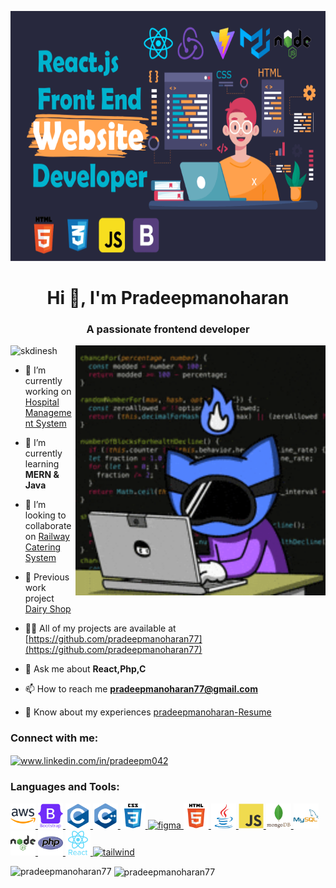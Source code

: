 <p align="center">
  <img src="https://github.com/pradeepmanoharan77/Pradeep-portfolio/blob/main/React.jpg" alt="GitHub Banner" width="100%" height="400px">
</p>

<h1 align="center">Hi 👋, I'm Pradeepmanoharan</h1>
<h3 align="center">A passionate frontend developer</h3>

<img align="right" alt="Coding gif" width="400" src="https://github.com/pradeepmanoharan77/Pradeep-portfolio/blob/main/200w.gif">
<p align="left"> <img src="https://komarev.com/ghpvc/?username=skdinesh&label=Profile%20views&color=0e75b6&style=flat" alt="skdinesh" /> </p>


- 🔭 I’m currently working on [Hospital Management System](https://github.com/Hospitalpystsd/HSM-patient-.git)

- 🌱 I’m currently learning **MERN & Java**

- 👯 I’m looking to collaborate on [Railway Catering System](https://github.com/HarshathMohanaSundaram/Food-delivery_spaac)

- 🤝 Previous work project [Dairy Shop](https://github.com/pradeepmanoharan77/Dairy-Shop)

- 👨‍💻 All of my projects are available at [https://github.com/pradeepmanoharan77](https://github.com/pradeepmanoharan77)

- 💬 Ask me about **React,Php,C**

- 📫 How to reach me **pradeepmanoharan77@gmail.com**

- 📄 Know about my experiences [pradeepmanoharan-Resume](https://github.com/pradeepmanoharan77/Pradeep-portfolio/blob/main/Pradeep%20Resume%20Updated.pdf)

<h3 align="left">Connect with me:</h3>
<p align="left">
<a href="https://linkedin.com/in/www.linkedin.com/in/pradeepm042" target="blank"><img align="center" src="https://raw.githubusercontent.com/rahuldkjain/github-profile-readme-generator/master/src/images/icons/Social/linked-in-alt.svg" alt="www.linkedin.com/in/pradeepm042" height="30" width="40" /></a>
</p>

<h3 align="left">Languages and Tools:</h3>
<p align="left"> <a href="https://aws.amazon.com" target="_blank" rel="noreferrer"> <img src="https://raw.githubusercontent.com/devicons/devicon/master/icons/amazonwebservices/amazonwebservices-original-wordmark.svg" alt="aws" width="40" height="40"/> </a> <a href="https://getbootstrap.com" target="_blank" rel="noreferrer"> <img src="https://raw.githubusercontent.com/devicons/devicon/master/icons/bootstrap/bootstrap-plain-wordmark.svg" alt="bootstrap" width="40" height="40"/> </a> <a href="https://www.cprogramming.com/" target="_blank" rel="noreferrer"> <img src="https://raw.githubusercontent.com/devicons/devicon/master/icons/c/c-original.svg" alt="c" width="40" height="40"/> </a> <a href="https://www.w3schools.com/cpp/" target="_blank" rel="noreferrer"> <img src="https://raw.githubusercontent.com/devicons/devicon/master/icons/cplusplus/cplusplus-original.svg" alt="cplusplus" width="40" height="40"/> </a> <a href="https://www.w3schools.com/css/" target="_blank" rel="noreferrer"> <img src="https://raw.githubusercontent.com/devicons/devicon/master/icons/css3/css3-original-wordmark.svg" alt="css3" width="40" height="40"/> </a> <a href="https://www.figma.com/" target="_blank" rel="noreferrer"> <img src="https://www.vectorlogo.zone/logos/figma/figma-icon.svg" alt="figma" width="40" height="40"/> </a> <a href="https://www.w3.org/html/" target="_blank" rel="noreferrer"> <img src="https://raw.githubusercontent.com/devicons/devicon/master/icons/html5/html5-original-wordmark.svg" alt="html5" width="40" height="40"/> </a> <a href="https://www.java.com" target="_blank" rel="noreferrer"> <img src="https://raw.githubusercontent.com/devicons/devicon/master/icons/java/java-original.svg" alt="java" width="40" height="40"/> </a> <a href="https://developer.mozilla.org/en-US/docs/Web/JavaScript" target="_blank" rel="noreferrer"> <img src="https://raw.githubusercontent.com/devicons/devicon/master/icons/javascript/javascript-original.svg" alt="javascript" width="40" height="40"/> </a> <a href="https://www.mongodb.com/" target="_blank" rel="noreferrer"> <img src="https://raw.githubusercontent.com/devicons/devicon/master/icons/mongodb/mongodb-original-wordmark.svg" alt="mongodb" width="40" height="40"/> </a> <a href="https://www.mysql.com/" target="_blank" rel="noreferrer"> <img src="https://raw.githubusercontent.com/devicons/devicon/master/icons/mysql/mysql-original-wordmark.svg" alt="mysql" width="40" height="40"/> </a> <a href="https://nodejs.org" target="_blank" rel="noreferrer"> <img src="https://raw.githubusercontent.com/devicons/devicon/master/icons/nodejs/nodejs-original-wordmark.svg" alt="nodejs" width="40" height="40"/> </a> <a href="https://www.php.net" target="_blank" rel="noreferrer"> <img src="https://raw.githubusercontent.com/devicons/devicon/master/icons/php/php-original.svg" alt="php" width="40" height="40"/> </a> <a href="https://reactjs.org/" target="_blank" rel="noreferrer"> <img src="https://raw.githubusercontent.com/devicons/devicon/master/icons/react/react-original-wordmark.svg" alt="react" width="40" height="40"/> </a> <a href="https://tailwindcss.com/" target="_blank" rel="noreferrer"> <img src="https://www.vectorlogo.zone/logos/tailwindcss/tailwindcss-icon.svg" alt="tailwind" width="40" height="40"/> </a> </p>

<p><img align="left" src="https://github-readme-stats.vercel.app/api/top-langs?username=pradeepmanoharan77&show_icons=true&locale=en&layout=compact" alt="pradeepmanoharan77" /></p>

<p>&nbsp;<img align="center" src="https://github-readme-stats.vercel.app/api?username=pradeepmanoharan77&show_icons=true&locale=en" alt="pradeepmanoharan77" /></p>
